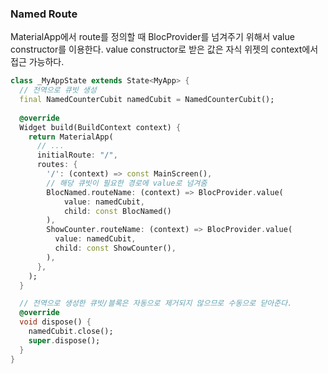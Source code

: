 ### Named Route 
MaterialApp에서 route를 정의할 때 BlocProvider를 넘겨주기 위해서 value constructor를 이용한다. 
value constructor로 받은 값은 자식 위젯의 context에서 접근 가능하다.

```dart
class _MyAppState extends State<MyApp> {
  // 전역으로 큐빗 생성
  final NamedCounterCubit namedCubit = NamedCounterCubit();
  
  @override
  Widget build(BuildContext context) {
    return MaterialApp(
      // ...
      initialRoute: "/",
      routes: {
        '/': (context) => const MainScreen(),
        // 해당 큐빗이 필요한 경로에 value로 넘겨줌
        BlocNamed.routeName: (context) => BlocProvider.value(
            value: namedCubit,
            child: const BlocNamed()
        ),
        ShowCounter.routeName: (context) => BlocProvider.value(
          value: namedCubit,
          child: const ShowCounter(),
        ),
      },
    );
  }

  // 전역으로 생성한 큐빗/블록은 자동으로 제거되지 않으므로 수동으로 닫아준다.
  @override
  void dispose() {
    namedCubit.close();
    super.dispose();
  }
}
```